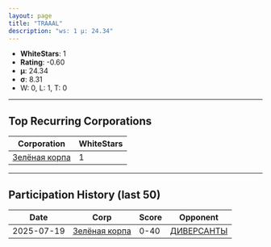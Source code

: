 ```yaml
---
layout: page
title: "TRAAAL"
description: "ws: 1 μ: 24.34"
---
```

- **WhiteStars**: 1
- **Rating**: -0.60
- **μ**: 24.34  
- **σ**: 8.31
- W: 0, L: 1, T: 0

---

## Top Recurring Corporations

| Corporation | WhiteStars |
| --- | --- |
| [Зелёная корпа](https://ws.tsl.rocks/corp/978fbb6cb32789d7057450a2239b1d6e2bc7730bbdd832f816384d45ec44ac57/) | 1 |

---

## Participation History (last 50)

| Date | Corp | Score | Opponent |
| --- | --- | --- | --- |
| 2025-07-19 | [Зелёная корпа](https://ws.tsl.rocks/corp/978fbb6cb32789d7057450a2239b1d6e2bc7730bbdd832f816384d45ec44ac57/) | 0-40 | [ДИВЕРСАНТЫ](https://ws.tsl.rocks/corp/888c6867d19667e4ed2d1c33723960d52d5f92fd8a93eb6ff380d218604939fb/) |